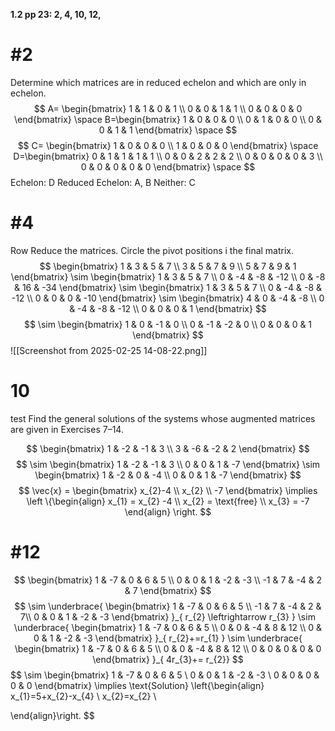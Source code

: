 **1.2 pp 23: 2, 4, 10, 12,**


# #2
Determine which matrices are in reduced echelon and which are only in echelon.
$$
A= \begin{bmatrix}
1 & 1 & 0 & 1 \\
0 & 0 & 1 & 1  \\
0 & 0 & 0 & 0
\end{bmatrix}
\space 
B=\begin{bmatrix}
1 & 0 & 0 & 0 \\
0 & 1 & 0 & 0 \\
0 & 0 & 1 & 1
\end{bmatrix}
\space 
$$
$$
C= \begin{bmatrix}
1 & 0 & 0 & 0 \\
1 & 0 & 0 & 0
\end{bmatrix}
\space 
D=\begin{bmatrix}
0 & 1 & 1 & 1 & 1 \\
0 & 0 & 2 & 2 & 2 \\
0 & 0 & 0 & 0 & 3 \\
0 & 0 & 0 & 0 & 0
\end{bmatrix}
\space 
$$
Echelon:  D
Reduced Echelon: A, B
Neither: C

# #4
Row Reduce the matrices. Circle the pivot positions i the final matrix.
$$
\begin{bmatrix}
1 & 3 & 5 & 7 \\
3 & 5 & 7 & 9 \\
5 & 7 & 9 & 1
\end{bmatrix} \sim \begin{bmatrix}
1 & 3 & 5 & 7 \\
0 & -4 & -8 & -12 \\
0 & -8 & 16 & -34
\end{bmatrix} \sim 
\begin{bmatrix}
1 & 3 & 5 & 7 \\
0 & -4 & -8 & -12 \\
0 & 0 & 0 & -10
\end{bmatrix} \sim \begin{bmatrix}
4 & 0 & -4 & -8 \\
0 & -4 & -8 & -12 \\
0 & 0 & 0 & 1
\end{bmatrix}
$$
$$
\sim \begin{bmatrix}
1 & 0 & -1 & 0 \\
0 & -1 & -2 & 0 \\
0 & 0 & 0 & 1
\end{bmatrix}
$$
![[Screenshot from 2025-02-25 14-08-22.png]]

# 10
test
Find the general solutions of the systems whose augmented matrices are given in Exercises 7–14.

$$
\begin{bmatrix}
1 & -2 & -1 & 3 \\
3 & -6 & -2 & 2
\end{bmatrix}
$$
$$
\sim \begin{bmatrix}
1 & -2 & -1 & 3 \\
0 & 0 & 1 & -7
\end{bmatrix} \sim \begin{bmatrix}
1 & -2 & 0 & -4 \\
0 & 0 & 1 & -7
\end{bmatrix}
$$
$$
\vec{x} = \begin{bmatrix}
x_{2}-4 \\
x_{2} \\
-7
\end{bmatrix}  \implies \left \{\begin{align}
x_{1} = x_{2} -4 \\
x_{2} = \text{free} \\
x_{3} = -7
\end{align}
\right.
$$

# #12

$$
\begin{bmatrix}
1 & -7 & 0 & 6 & 5 \\
0 & 0 & 1 & -2 & -3 \\
-1 & 7 & -4 & 2 & 7
\end{bmatrix}
$$
$$
\sim \underbrace{ \begin{bmatrix}
1 & -7 & 0 & 6 & 5 \\
-1 & 7 & -4 & 2 & 7\\
0 & 0 & 1 & -2 & -3
\end{bmatrix} }_{ r_{2} \leftrightarrow r_{3} } \sim \underbrace{ \begin{bmatrix}
1 & -7 & 0 & 6 & 5 \\
0 & 0 & -4 & 8 & 12 \\
0 & 0 & 1 & -2 & -3
\end{bmatrix} }_{ r_{2}+=r_{1} } \sim \underbrace{ \begin{bmatrix}
1 & -7 & 0 & 6 & 5 \\
0 & 0 & -4 & 8 & 12 \\
0 & 0 & 0 & 0 & 0
\end{bmatrix} }_{ 4r_{3}+= r_{2}}
$$
$$
\sim \begin{bmatrix}
1 & -7 & 0 & 6 & 5 \\
0 & 0 & 1 & -2 & -3 \\
0 & 0 & 0 & 0 & 0
\end{bmatrix} \implies \text{Solution} \left\{\begin{align}
x_{1}=5+x_{2}-x_{4} \\
x_{2}=x_{2} \\

\end{align}\right.
$$




